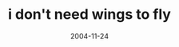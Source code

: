 ---
layout: base.njk
title : 'i don&#39;t need wings to fly' 
view_title : 'i don&#39;t need wings to fly' 
year : '2004' 
date : '2004-11-24' 
img_file : '/drawing/idontneedwingstofly.png' 
html_file : 'idontneedwingstofly' 
next_html : 'watching.html' 
year_order : '222' 
permalink : "title/{{html_file}}.html"
---